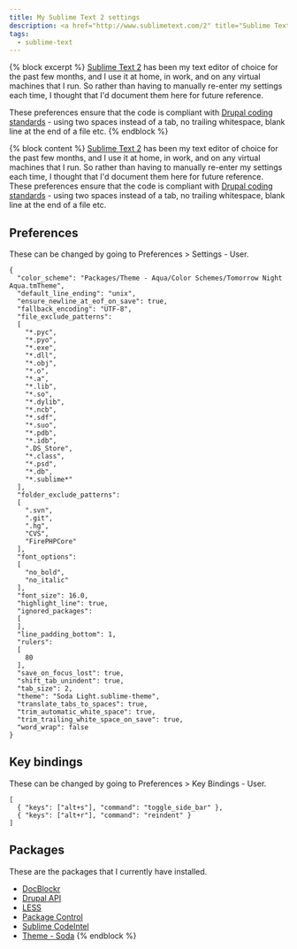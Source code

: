 ```yaml
---
title: My Sublime Text 2 settings
description: <a href="http://www.sublimetext.com/2" title="Sublime Text 2">Sublime Text 2</a> has been my text editor of choice for the past few months, and I use it at home, in work, and on any virtual machines that I run. So rather than having to manually re-enter my settings each time, I thought that I'd document them here for future reference.
tags:
  - sublime-text
---
```

{% block excerpt %}
[Sublime Text 2](http://www.sublimetext.com/2) has been my text editor of choice for the past few months, and I use it at home, in work, and on any virtual machines that I run. So rather than having to manually re-enter my settings each time, I thought that I'd document them here for future reference.

These preferences ensure that the code is compliant with [Drupal coding standards](http://drupal.org/coding-standards "Drupal coding standards on Drupal.org") - using two spaces instead of a tab, no trailing whitespace, blank line at the end of a file etc.
{% endblock %}

{% block content %}
[Sublime Text 2](http://www.sublimetext.com/2) has been my text editor of choice for the past few months, and I use it at home, in work, and on any virtual machines that I run. So rather than having to manually re-enter my settings each time, I thought that I'd document them here for future reference. These preferences ensure that the code is compliant with [Drupal coding standards](http://drupal.org/coding-standards "Drupal coding standards on Drupal.org") - using two spaces instead of a tab, no trailing whitespace, blank line at the end of a file etc.

## Preferences

These can be changed by going to Preferences > Settings - User.

~~~
{
  "color_scheme": "Packages/Theme - Aqua/Color Schemes/Tomorrow Night Aqua.tmTheme",
  "default_line_ending": "unix",
  "ensure_newline_at_eof_on_save": true,
  "fallback_encoding": "UTF-8",
  "file_exclude_patterns":
  [
    "*.pyc",
    "*.pyo",
    "*.exe",
    "*.dll",
    "*.obj",
    "*.o",
    "*.a",
    "*.lib",
    "*.so",
    "*.dylib",
    "*.ncb",
    "*.sdf",
    "*.suo",
    "*.pdb",
    "*.idb",
    ".DS_Store",
    "*.class",
    "*.psd",
    "*.db",
    "*.sublime*"
  ],
  "folder_exclude_patterns":
  [
    ".svn",
    ".git",
    ".hg",
    "CVS",
    "FirePHPCore"
  ],
  "font_options":
  [
    "no_bold",
    "no_italic"
  ],
  "font_size": 16.0,
  "highlight_line": true,
  "ignored_packages":
  [
  ],
  "line_padding_bottom": 1,
  "rulers":
  [
    80
  ],
  "save_on_focus_lost": true,
  "shift_tab_unindent": true,
  "tab_size": 2,
  "theme": "Soda Light.sublime-theme",
  "translate_tabs_to_spaces": true,
  "trim_automatic_white_space": true,
  "trim_trailing_white_space_on_save": true,
  "word_wrap": false
}
~~~

## Key bindings

These can be changed by going to Preferences > Key Bindings - User.

~~~
[
  { "keys": ["alt+s"], "command": "toggle_side_bar" },
  { "keys": ["alt+r"], "command": "reindent" }
]
~~~

## Packages

These are the packages that I currently have installed.

* [DocBlockr](https://github.com/spadgos/sublime-jsdocs "DocBlockr on GitHub")
* [Drupal API](https://github.com/BrianGilbert/Sublime-Text-2-Goto-Drupal-API)
* [LESS](https://github.com/danro/LESS-sublime)
* [Package Control](http://wbond.net/sublime_packages/package_control)
* [Sublime CodeIntel](http://github.com/Kronuz/SublimeCodeIntel)
* [Theme - Soda](https://github.com/buymeasoda/soda-theme)
{% endblock %}
